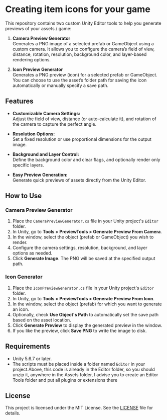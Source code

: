 # Creating item icons for your game

This repository contains two custom Unity Editor tools to help you generate previews of your assets / game:

1. **Camera Preview Generator**  
   Generates a PNG image of a selected prefab or GameObject using a custom camera. It allows you to configure the camera’s field of view, distance, rotation, resolution, background color, and layer-based rendering options.

2. **Icon Preview Generator**  
   Generates a PNG preview (icon) for a selected prefab or GameObject. You can choose to use the asset’s folder path for saving the icon automatically or manually specify a save path.

## Features

- **Customizable Camera Settings:**  
  Adjust the field of view, distance (or auto-calculate it), and rotation of the camera to capture the perfect angle.

- **Resolution Options:**  
  Set a fixed resolution or use proportional dimensions for the output image.

- **Background and Layer Control:**  
  Define the background color and clear flags, and optionally render only specific layers.

- **Easy Preview Generation:**  
  Generate quick previews of assets directly from the Unity Editor.

## How to Use

### Camera Preview Generator

1. Place the `CameraPreviewGenerator.cs` file in your Unity project's `Editor` folder.
2. In Unity, go to **Tools > PreviewTools > Generate Preview From Camera**.
3. In the window, select the object (prefab or GameObject) you wish to render.
4. Configure the camera settings, resolution, background, and layer options as needed.
5. Click **Generate Image**. The PNG will be saved at the specified output path.

### Icon Generator

1. Place the `IconPreviewGenerator.cs` file in your Unity project's `Editor` folder.
2. In Unity, go to **Tools > PreviewTools > Generate Preview From Icon**.
3. In the window, select the object (prefab) for which you want to generate an icon.
4. Optionally, check **Use Object's Path** to automatically set the save path based on the asset location.
5. Click **Generate Preview** to display the generated preview in the window.
6. If you like the preview, click **Save PNG** to write the image to disk.

## Requirements

- Unity 5.6.7 or later.
- The scripts must be placed inside a folder named `Editor` in your project.Above, this code is already in the Editor folder, so you should unzip it, anywhere in the Assets folder, I advise you to create an Editor Tools folder and put all plugins or extensions there

## License

This project is licensed under the MIT License. See the [LICENSE](LICENSE) file for details.
